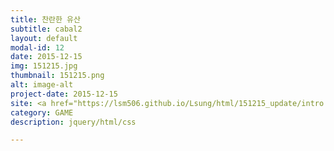 ```yaml
---
title: 찬란한 유산
subtitle: cabal2
layout: default
modal-id: 12
date: 2015-12-15
img: 151215.jpg
thumbnail: 151215.png
alt: image-alt
project-date: 2015-12-15
site: <a href="https://lsm506.github.io/Lsung/html/151215_update/intro.html" target="_blank">Go</a>
category: GAME
description: jquery/html/css

---
```

